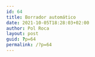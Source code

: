 ```yaml
---
id: 64
title: Borrador automático
date: 2021-10-05T18:28:03+02:00
author: Pol Roca
layout: post
guid: ?p=64
permalink: /?p=64
---
```

